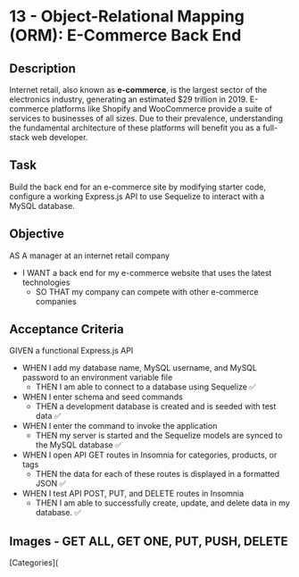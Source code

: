 # 13 - Object-Relational Mapping (ORM): E-Commerce Back End

## Description

Internet retail, also known as **e-commerce**, is the largest sector of the electronics industry, generating an estimated $29 trillion in 2019. E-commerce platforms like Shopify and WooCommerce provide a suite of services to businesses of all sizes. Due to their prevalence, understanding the fundamental architecture of these platforms will benefit you as a full-stack web developer.

## Task

Build the back end for an e-commerce site by modifying starter code, configure a working Express.js API to use Sequelize to interact with a MySQL database.

## Objective

AS A manager at an internet retail company
- I WANT a back end for my e-commerce website that uses the latest technologies
  - SO THAT my company can compete with other e-commerce companies

## Acceptance Criteria

GIVEN a functional Express.js API <BR>
- WHEN I add my database name, MySQL username, and MySQL password to an environment variable file  
  - THEN I am able to connect to a database using Sequelize  ✅
- WHEN I enter schema and seed commands
  - THEN a development database is created and is seeded with test data  ✅
- WHEN I enter the command to invoke the application
  - THEN my server is started and the Sequelize models are synced to the MySQL database  ✅
- WHEN I open API GET routes in Insomnia for categories, products, or tags
  - THEN the data for each of these routes is displayed in a formatted JSON  ✅
- WHEN I test API POST, PUT, and DELETE routes in Insomnia
  - THEN I am able to successfully create, update, and delete data in my database.  ✅

## Images - GET ALL, GET ONE, PUT, PUSH, DELETE

  [Categories](
